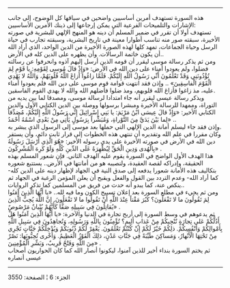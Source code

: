 ------------------------------------------------------------------------

هذه السورة تستهدف أمرين أساسيين واضحين في سياقها كل الوضوح، إلى جانب
الإشارات والتلميحات الفرعية التي يمكن إرجاعها إلى ذينك الأمرين
الأساسيين:  
تستهدف أولا أن تقرر في ضمير المسلم أن دينه هو المنهج الإلهي للبشرية في
صورته الأخيرة، سبقته صور منه تناسب أطوارا معينة في تاريخ البشرية، وسبقته
تجارب في حياة الرسل وحياة الجماعات، تمهد كلها لهذه الصورة الأخيرة من
الدين الواحد، الذي أراد الله أن يكون خاتمة الرسالات. وأن يظهره على الدين
كله في الأرض..  
ومن ثم يذكر رسالة موسى ليقرر أن قومه الذين أرسل إليهم آذوه وانحرفوا عن
رسالته فضلوا، ولم يعودوا أمناء على دين الله في الأرض: «وَإِذْ قالَ مُوسى
لِقَوْمِهِ: يا قَوْمِ لِمَ تُؤْذُونَنِي وَقَدْ تَعْلَمُونَ أَنِّي رَسُولُ اللَّهِ إِلَيْكُمْ. فَلَمَّا زاغُوا أَزاغَ
اللَّهُ قُلُوبَهُمْ، وَاللَّهُ لا يَهْدِي الْقَوْمَ الْفاسِقِينَ» .. وإذن فقد انتهت قوامة قوم
موسى على دين الله فلم يعودوا أمناء عليه، مذ زاغوا فأزاغ الله قلوبهم، ومذ
ضلوا فأضلهم الله والله لا يهدي القوم الفاسقين.  
ويذكر رسالة عيسى ليقرر أنه جاء امتدادا لرسالة موسى، ومصدقا لما بين يديه
من التوراة، وممهدا للرسالة الأخيرة ومبشرا برسولها ووصلة بين الدين
الكتابي الأول والدين الكتابي الأخير: «وَإِذْ قالَ عِيسَى ابْنُ مَرْيَمَ: يا بَنِي
إِسْرائِيلَ إِنِّي رَسُولُ اللَّهِ إِلَيْكُمْ، مُصَدِّقاً لِما بَيْنَ يَدَيَّ مِنَ التَّوْراةِ، وَمُبَشِّراً بِرَسُولٍ
يَأْتِي مِنْ بَعْدِي اسْمُهُ أَحْمَدُ» ..  
وإذن فقد جاء ليسلم أمانة الدين الإلهي التي حملها بعد موسى إلى الرسول
الذي يبشر به.  
وكان مقررا في علم الله وتقديره أن تنتهي هذه الخطوات إلى قرار ثابت دائم،
وأن يستقر دين الله في الأرض في صورته الأخيرة على يدي رسوله الأخير: «هُوَ
الَّذِي أَرْسَلَ رَسُولَهُ بِالْهُدى وَدِينِ الْحَقِّ لِيُظْهِرَهُ عَلَى الدِّينِ كُلِّهِ وَلَوْ كَرِهَ الْمُشْرِكُونَ»
.  
هذا الهدف الأول الواضح في السورة يقوم عليه الهدف الثاني. فإن شعور المسلم
بهذه الحقيقة، وإدراكه لقصة العقيدة، ولنصيبه هو من أمانتها في الأرض..
يستتبع شعوره بتكاليف هذه الأمانة شعورا يدفعه إلى صدق النية في الجهاد
لإظهار دينه على الدين كله- كما أراد الله- وعدم التردد بين القول والفعل
ويقبح أن يعلن المؤمن الرغبة في الجهاد ثم ينكص عنة، كما يبدو أنه حدث من
فريق من المسلمين كما تذكر الروايات..  
ومن ثم يجيء في مطلع السورة بعد إعلان تسبيح الكون وما فيه لله.. «يا أَيُّهَا
الَّذِينَ آمَنُوا لِمَ تَقُولُونَ ما لا تَفْعَلُونَ؟ كَبُرَ مَقْتاً عِنْدَ اللَّهِ أَنْ تَقُولُوا ما لا
تَفْعَلُونَ. إِنَّ اللَّهَ يُحِبُّ الَّذِينَ يُقاتِلُونَ فِي سَبِيلِهِ صَفًّا كَأَنَّهُمْ بُنْيانٌ مَرْصُوصٌ» .  
ثم يدعوهم في وسط السورة إلى أربح تجارة في الدنيا والآخرة: «يا أَيُّهَا الَّذِينَ
آمَنُوا هَلْ أَدُلُّكُمْ عَلى تِجارَةٍ تُنْجِيكُمْ مِنْ عَذابٍ أَلِيمٍ؟ تُؤْمِنُونَ بِاللَّهِ وَرَسُولِهِ،
وَتُجاهِدُونَ فِي سَبِيلِ اللَّهِ بِأَمْوالِكُمْ وَأَنْفُسِكُمْ. ذلِكُمْ خَيْرٌ لَكُمْ إِنْ كُنْتُمْ تَعْلَمُونَ.
يَغْفِرْ لَكُمْ ذُنُوبَكُمْ وَيُدْخِلْكُمْ جَنَّاتٍ تَجْرِي مِنْ تَحْتِهَا الْأَنْهارُ، وَمَساكِنَ طَيِّبَةً فِي جَنَّاتِ
عَدْنٍ، ذلِكَ الْفَوْزُ الْعَظِيمُ. وَأُخْرى تُحِبُّونَها: نَصْرٌ مِنَ اللَّهِ وَفَتْحٌ قَرِيبٌ، وَبَشِّرِ
الْمُؤْمِنِينَ» .  
ثم يختم السورة بنداء أخير للذين آمنوا، ليكونوا أنصار الله كما كان
الحواريون أصحاب عيسى أنصاره

------------------------------------------------------------------------

الجزء: 6 ¦ الصفحة: 3550
